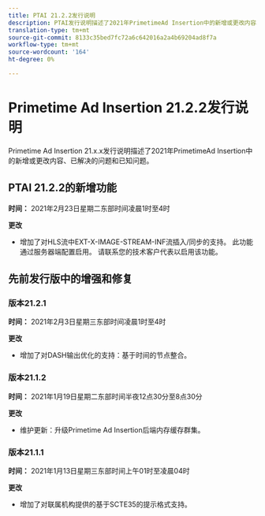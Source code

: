 ```yaml
---
title: PTAI 21.2.2发行说明
description: PTAI发行说明描述了2021年PrimetimeAd Insertion中的新增或更改内容、已解决和已知问题。
translation-type: tm+mt
source-git-commit: 8133c35bed7fc72a6c642016a2a4b69204ad8f7a
workflow-type: tm+mt
source-wordcount: '164'
ht-degree: 0%

---
```



# Primetime Ad Insertion 21.2.2发行说明

Primetime Ad Insertion 21.x.x发行说明描述了2021年PrimetimeAd Insertion中的新增或更改内容、已解决的问题和已知问题。

## PTAI 21.2.2的新增功能

**时间：** 2021年2月23日星期二东部时间凌晨1时至4时

**更改**

* 增加了对HLS流中EXT-X-IMAGE-STREAM-INF流插入/同步的支持。 此功能通过服务器端配置启用。 请联系您的技术客户代表以启用该功能。

## 先前发行版中的增强和修复

### 版本21.2.1

**时间：** 2021年2月3日星期三东部时间凌晨1时至4时

**更改**

* 增加了对DASH输出优化的支持：基于时间的节点整合。

### 版本21.1.2

**时间：** 2021年1月19日星期二东部时间半夜12点30分至8点30分

**更改**

* 维护更新：升级Primetime Ad Insertion后端内存缓存群集。

### 版本21.1.1

**时间：** 2021年1月13日星期三东部时间上午01时至凌晨04时

**更改**

* 增加了对联属机构提供的基于SCTE35的提示格式支持。